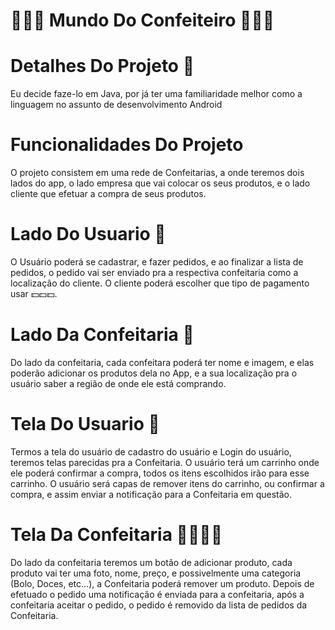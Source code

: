 # 🧁🍰🎂 Mundo Do Confeiteiro 🎂🍰🧁

# Detalhes Do Projeto 📄
Eu decide faze-lo em Java, por já ter uma familiaridade melhor como a linguagem no assunto de desenvolvimento Android

# Funcionalidades Do Projeto
O projeto consistem em uma rede de Confeitarias, a onde teremos dois lados do app, o lado empresa que vai colocar os seus produtos, e o lado cliente que efetuar a compra de seus produtos.

# Lado Do Usuario 🏡
O Usuário poderá se cadastrar, e fazer pedidos, e ao finalizar a lista de pedidos, o pedido vai ser enviado pra a respectiva confeitaria como a localização do cliente. O cliente poderá escolher que tipo de pagamento usar 💵💵💵.

# Lado Da Confeitaria 🏪
Do lado da confeitaria, cada confeitara poderá ter nome e imagem, e elas poderão adicionar os produtos dela no App, e a sua localização pra o usuário saber a região de onde ele está comprando.

# Tela Do Usuario 🧑
Termos a tela do usuário de cadastro do usuário e Login do usuário, teremos telas parecidas pra a Confeitaria.
O usuário terá um carrinho onde ele poderá confirmar a compra, todos os itens escolhidos irão para esse carrinho. 
O usuário será capas de remover itens do carrinho, ou confirmar a compra, e assim enviar a notificação para a Confeitaria em questão.

# Tela Da Confeitaria 👩‍🍳👨‍🍳
Do lado da confeitaria teremos um botão de adicionar produto, cada produto vai ter uma foto, nome, preço, e possivelmente uma categoria (Bolo, Doces, etc...), a Confeitaria poderá remover um produto.
Depois de efetuado o pedido uma notificação é enviada para a confeitaria, após a confeitaria aceitar o pedido, o pedido é removido da lista de pedidos da Confeitaria.

